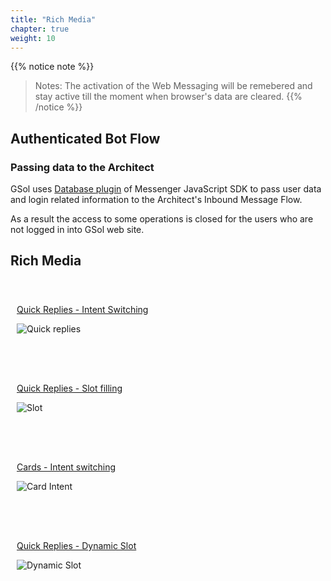 ```yaml
---
title: "Rich Media"
chapter: true
weight: 10
---
```

<style>
td, th {
   border: none!important;
}
.row {
    display: flex;
    flex-wrap: wrap;
    margin-right: -15px;
    margin-left: -15px;
}

/* Extra small devices (phones, 600px and down) */
@media only screen and (max-width: 600px) {
    .col {
        flex: 0 0 100%;
        max-width: 100%;
        padding: 25px;
    }
}
/* Small devices (portrait tablets and large phones, 600px and up) */
@media only screen and (min-width: 600px) {
    .col {
        flex: 0 0 100%;
        max-width: 100%;
        padding: 25px;
    }
}
/* Medium devices (landscape tablets, 768px and up) */
@media only screen and (min-width: 768px) {
    .col {
        flex: 0 0 100%;
        max-width: 100%;
        padding: 25px;
    }
}
/* Large devices (laptops/desktops, 992px and up) */
@media only screen and (min-width: 992px) {
    .col {
        flex: 0 0 50%;
        max-width: 50%;
        padding: 10px 25px;
    }
}
/* Extra large devices (large laptops and desktops, 1200px and up) */
@media only screen and (min-width: 1200px) {
    .col {
        flex: 0 0 50%;
        max-width: 50%;
        padding: 10px 25px;
    }
}

</style>

{{% notice note %}}
> Notes: The activation of the Web Messaging will be remebered and stay active till the moment when browser's data are cleared.
{{% /notice %}}

## Authenticated Bot Flow

### Passing data to the Architect

GSol uses [Database plugin](https://developer.genesys.cloud/commdigital/digital/webmessaging/messengersdk/SDKCommandsEvents) of Messenger JavaScript SDK to pass user data and login related information to the Architect's Inbound Message Flow.

As a result the access to some operations is closed for the users who are not logged in into GSol web site.

## Rich Media

<div class="row">
  <div class="col">

[Quick Replies - Intent Switching](https://help.mypurecloud.com/articles/work-with-quick-replies-in-bot-conversations/)

![Quick replies](/images/dx_gsol_bot_intent.png)

</div>

<div class="col">

[Quick Replies - Slot filling](https://help.mypurecloud.com/articles/work-with-quick-replies-in-bot-conversations/)

![Slot](/images/dx_gsol_bot_slots.png)

</div>
</div>

<div class="row">
  <div class="col">

[Cards - Intent switching ](https://help.mypurecloud.com/articles/work-with-cards-in-bot-conversations/)  

![Card Intent](/images/dx_gsol_bot_card.png)

</div>

<div class="col">

[Quick Replies - Dynamic Slot](https://help.mypurecloud.com/articles/work-with-quick-replies-in-bot-conversations/)

![Dynamic Slot](/images/dx_gsol_bot_slot_dynamic.png)

</div>
</div>
